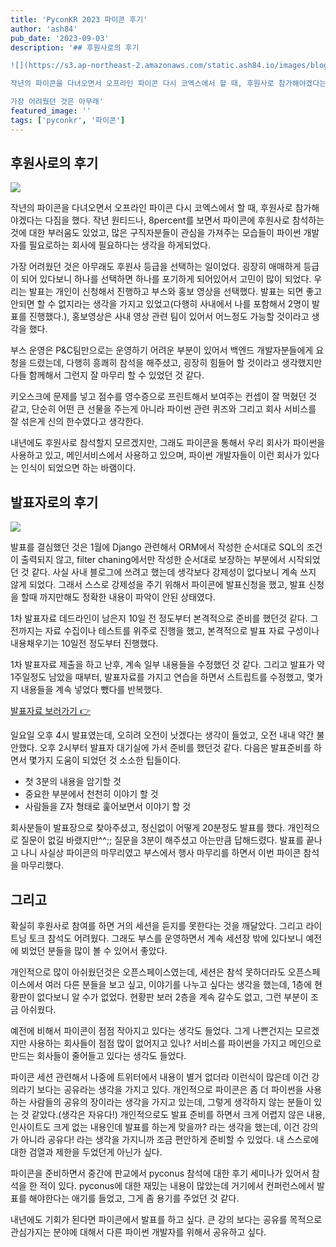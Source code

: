 ```yaml
---
title: 'PyconKR 2023 파이콘 후기'
author: 'ash84'
pub_date: '2023-09-03'
description: '## 후원사로의 후기

![](https://s3.ap-northeast-2.amazonaws.com/static.ash84.io/images/blog/pyconkr2023/IMG_3787.jpg)

작년의 파이콘을 다녀오면서 오프라인 파이콘 다시 코엑스에서 할 때, 후원사로 참가해야겠다는 다짐을 했다. 작년 원티드나, 8percent를 보면서 파이콘에 후원사로 참석하는 것에 대한 부러움도 있었고, 많은 구직자분들이 관심을 가져주는 모습들이 파이썬 개발자를 필요로하는 회사에 필요하다는 생각을 하게되었다.

가장 어려웠던 것은 아무래'
featured_image: ''
tags: ['pyconkr', '파이콘']
---
```


## 후원사로의 후기

![](https://s3.ap-northeast-2.amazonaws.com/static.ash84.io/images/blog/pyconkr2023/IMG_3787.jpg)

작년의 파이콘을 다녀오면서 오프라인 파이콘 다시 코엑스에서 할 때, 후원사로 참가해야겠다는 다짐을 했다. 작년 원티드나, 8percent를 보면서 파이콘에 후원사로 참석하는 것에 대한 부러움도 있었고, 많은 구직자분들이 관심을 가져주는 모습들이 파이썬 개발자를 필요로하는 회사에 필요하다는 생각을 하게되었다.

가장 어려웠던 것은 아무래도 후원사 등급을 선택하는 일이었다. 굉장히 애매하게 등급이 되어 있다보니 하나를 선택하면 하나를 포기하게 되어있어서 고민이 많이 되었다. 우리는 발표는 개인이 신청해서 진행하고 부스와 홍보 영상을 선택했다. 발표는 되면 좋고 안되면 할 수 없지라는 생각을 가지고 있었고(다행히 사내에서 나를 포함해서 2명이 발표를 진행했다.), 홍보영상은 사내 영상 관련 팀이 있어서 어느정도 가능할 것이라고 생각을 했다.

부스 운영은 P&C팀만으로는 운영하기 어려운 부분이 있어서 백엔드 개발자분들에게 요청을 드렸는데, 다행히 흥쾌히 참석을 해주셨고, 굉장히 힘들어 할 것이라고 생각했지만 다들 함께해서 그런지 잘 마무리 할 수 있었던 것 같다.

키오스크에 문제를 넣고 점수를 영수증으로 프린트해서 보여주는 컨셉이 잘 먹혔던 것 같고, 단순히 어떤 큰 선물을 주는게 아니라 파이썬 관련 퀴즈와 그리고 회사 서비스를 잘 섞은게 신의 한수였다고 생각한다.

내년에도 후원사로 참석할지 모르겠지만, 그래도 파이콘을 통해서 우리 회사가 파이썬을 사용하고 있고, 메인서비스에서 사용하고 있으며, 파이썬 개발자들이 이런 회사가 있다는 인식이 되었으면 하는 바램이다.

## 발표자로의 후기

![](https://s3.ap-northeast-2.amazonaws.com/static.ash84.io/images/blog/pyconkr2023/IMG_3823.jpg)

발표를 결심했던 것은 1월에 Django 관련해서 ORM에서 작성한 순서대로 SQL의 조건이 출력되지 않고, filter chaning에서만 작성한 순서대로 보장하는 부분에서 시작되었던 것 같다. 사실 사내 블로그에 쓰려고 했는데 생각보다 강제성이 없다보니 계속 쓰지 않게 되었다. 그래서 스스로 강제성을 주기 위해서 파이콘에 발표신청을 했고, 발표 신청을 할때 까지만해도 정확한 내용이 파악이 안된 상태였다.

1차 발표자료 데드라인이 남은지 10일 전 정도부터 본격적으로 준비를 했던것 같다. 그전까지는 자료 수집이나 테스트를 위주로 진행을 했고, 본격적으로 발표 자료 구성이나 내용채우기는 10일전 정도부터 진행했다.

1차 발표자료 제출을 하고 난후, 계속 일부 내용들을 수정했던 것 같다. 그리고 발표가 약 1주일정도 남았을 때부터, 발표자료를 가지고 연습을 하면서 스트립트를 수정했고, 몇가지 내용들을 계속 넣었다 뺐다를 반복했다.

[발표자료 보러가기 👉](https://speakerdeck.com/ahnseonghyun/django-ormeseoneun-eoddeohge-sql-wherejeol-jogeon-sunseoreul-gojeonghal-su-isseulgga) 

일요일 오후 4시 발표였는데, 오히려 오전이 낫겠다는 생각이 들었고, 오전 내내 약간 불안했다. 오후 2시부터 발표자 대기실에 가서 준비를 했던것 같다. 다음은 발표준비를 하면서 몇가지 도움이 되었던 것 소소한 팁들이다.

- 첫 3분의 내용을 암기할 것
- 중요한 부분에서 천천히 이야기 할 것
- 사람들을 Z자 형태로 훑어보면서 이야기 할 것

회사분들이 발표장으로 찾아주셨고, 정신없이 어떻게 20분정도 발표를 했다. 개인적으로 질문이 없길 바랬지만^^;; 질문을 3분이 해주셨고 아는만큼 답해드렸다. 발표를 끝나고 나니 사실상 파이콘의 마무리였고 부스에서 행사 마무리를 하면서 이번 파이콘 참석을 마무리했다.

## 그리고

확실히 후원사로 참여를 하면 거의 세션을 듣지를 못한다는 것을 깨달았다. 그리고 라이트닝 토크 참석도 어려웠다. 그래도 부스를 운영하면서 계속 세션장 밖에 있다보니 예전에 뵈었던 분들을 많이 볼 수 있어서 좋았다.

개인적으로 많이 아쉬웠던것은 오픈스페이스였는데, 세션은 참석 못하더라도 오픈스페이스에서 여러 다른 분들을 보고 싶고, 이야기를 나누고 싶다는 생각을 했는데, 1층에 현황판이 없다보니 알 수가 없었다. 현황판 보러 2층을 계속 갈수도 없고, 그런 부분이 조금 아쉬웠다.

예전에 비해서 파이콘이 점점 작아지고 있다는 생각도 들었다. 그게 나쁜건지는 모르겠지만 사용하는 회사들이 점점 많이 없어지고 있나? 서비스를 파이썬을 가지고 메인으로 만드는 회사들이 줄어들고 있다는 생각도 들었다.

파이콘 세션 관련해서 나중에 트위터에서 내용이 별거 없더라 이런식이 많은데 이건 강의라기 보다는 공유라는 생각을 가지고 있다. 개인적으로 파이콘은 좀 더 파이썬을 사용하는 사람들의 공유의 장이라는 생각을 가지고 있는데, 그렇게 생각하지 않는 분들이 있는 것 같았다.(생각은 자유다!) 개인적으로도 발표 준비를 하면서 크게 어렵지 않은 내용, 인사이트도 크게 없는 내용인데 발표를 하는게 맞을까? 라는 생각을 했는데, 이건 강의가 아니라 공유다! 라는 생각을 가지니까 조금 편안하게 준비할 수 있었다. 내 스스로에 대한 검열과 제한을 두었던게 아닌가 싶다.

파이콘을 준비하면서 중간에 판교에서 pyconus 참석에 대한 후기 세미나가 있어서 참석을 한 적이 있다. pyconus에 대한 재밌는 내용이 많았는데 거기에서 컨퍼런스에서 발표를 해야한다는 애기를 들었고, 그게 좀 용기를 주었던 것 같다.

내년에도 기회가 된다면 파이콘에서 발표를 하고 싶다. 큰 강의 보다는 공유를 목적으로 관심가지는 분야에 대해서 다른 파이썬 개발자를 위해서 공유하고 싶다.
